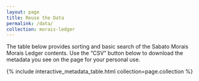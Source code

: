 ```yaml
---
layout: page
title: Reuse the Data
permalink: /data/
collection: morais-ledger
---
```


The table below provides sorting and basic search of the Sabato Morais Morais Ledger contents. Use the “CSV” button below to download the metadata you see on the page for your personal use.

{% include interactive_metadata_table.html collection=page.collection %}
